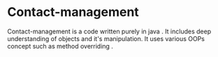 # Contact-management
Contact-management is a code written purely in java . It includes deep understanding of objects and it's manipulation. It uses various OOPs concept such as method overriding .  
